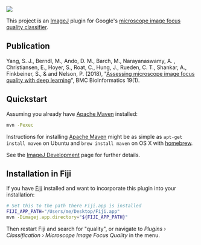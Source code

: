 [![](https://github.com/fiji/microscope-image-quality/actions/workflows/build-main.yml/badge.svg)](https://github.com/fiji/microscope-image-quality/actions/workflows/build-main.yml)

This project is an [ImageJ](https://imagej.net) plugin for Google's
[microscope image focus quality classifier](https://github.com/google/microscopeimagequality).

## Publication

Yang, S. J., Berndl, M., Ando, D. M., Barch, M., Narayanaswamy, A. ,
Christiansen, E., Hoyer, S., Roat, C., Hung, J., Rueden, C. T., Shankar, A.,
Finkbeiner, S., & and Nelson, P. (2018), "[Assessing microscope image focus
quality with deep learning](https://doi.org/10.1186/s12859-018-2087-4)",
BMC BioInformatics 19(1).

## Quickstart

Assuming you already have [Apache Maven](https://maven.apache.org) installed:

```sh
mvn -Pexec
```
Instructions for installing [Apache Maven](https://maven.apache.org) might be
as simple as `apt-get install maven` on Ubuntu and `brew install maven` on OS X
with [homebrew](https://brew.sh).

See the [ImageJ Development](https://imagej.net/Development) page for
further details.

## Installation in Fiji

If you have [Fiji](https://fiji.sc) installed and want to incorporate this
plugin into your installation:

```sh
# Set this to the path there Fiji.app is installed
FIJI_APP_PATH="/Users/me/Desktop/Fiji.app"
mvn -Dimagej.app.directory="${FIJI_APP_PATH}"
```

Then restart Fiji and search for "quality", or navigate to
_Plugins › Classification › Microscope Image Focus Quality_ in the menu.
